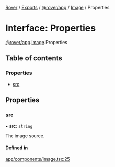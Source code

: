 [Rover](../README.md) / [Exports](../modules.md) / [@rover/app](../modules/_rover_app.md) / [Image](../modules/_rover_app.Image.md) / Properties

# Interface: Properties

[@rover/app](../modules/_rover_app.md).[Image](../modules/_rover_app.Image.md).Properties

## Table of contents

### Properties

- [src](_rover_app.Image.Properties.md#src)

## Properties

### src

• **src**: `string`

The image source.

#### Defined in

[app/components/image.tsx:25](https://github.com/kasperisager/rover/blob/3feb871/app/components/image.tsx#L25)
